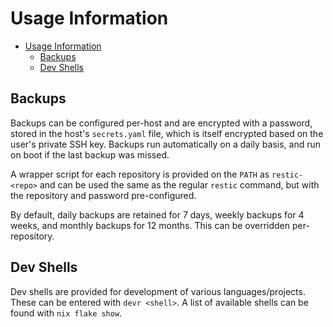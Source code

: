 # Usage Information

- [Usage Information](#usage-information)
  - [Backups](#backups)
  - [Dev Shells](#dev-shells)

## Backups

Backups can be configured per-host and are encrypted with a password, stored in the host's `secrets.yaml`
file, which is itself encrypted based on the user's private SSH key. Backups run automatically on a daily
basis, and run on boot if the last backup was missed.

A wrapper script for each repository is provided on the `PATH` as `restic-<repo>` and can be used the
same as the regular `restic` command, but with the repository and password pre-configured.

By default, daily backups are retained for 7 days, weekly backups for 4 weeks, and monthly backups for 12
months. This can be overridden per-repository.

## Dev Shells

Dev shells are provided for development of various languages/projects. These can be entered with `devr <shell>`. A list of available shells can be found with `nix flake show`.
